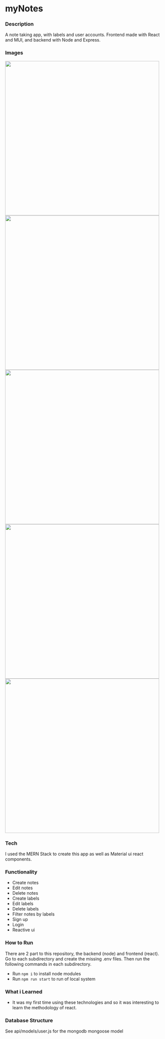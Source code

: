 # myNotes
### Description
A note taking app, with labels and user accounts. Frontend made with React and MUI, and backend with Node and Express.

### Images
<p float="left">
  <img src="https://github.com/Bazz94/my_notes/assets/88403974/02ccc890-1e34-49f5-81b6-a75cdf7a49f8" width="500" />
  <img src="https://github.com/Bazz94/my_notes/assets/88403974/3251ca13-65ba-4cf1-99a4-cc4e5304eb5f" width="500" />
  <img src="https://github.com/Bazz94/my_notes/assets/88403974/ffc5fb76-099e-46e6-919b-042cbd0c215c" width="500" />
  <img src="https://github.com/Bazz94/my_notes/assets/88403974/81db38c8-48e5-43d4-8e85-60ec9ec7494b" width="500" />
  <img src="https://github.com/Bazz94/my_notes/assets/88403974/e93d0b44-7a75-4a63-834c-99438daf6f18" width="500" />
</p>

### Tech
I used the MERN Stack to create this app as well as Material ui react components.

### Functionality
* Create notes
* Edit notes
* Delete notes
* Create labels
* Edit labels
* Delete labels
* Filter notes by labels
* Sign up 
* Login
* Reactive ui

### How to Run
There are 2 part to this repository, the backend (node) and frontend (react). Go to each subdirectory and create the missing .env files. Then run the following commands in each subdirectory.
* Run ```npm i``` to install node modules
* Run ```npm run start``` to run of local system

### What i Learned 
* It was my first time using these technologies and so it was interesting to learn the methodology of react. 

### Database Structure
See api/models/user.js for the mongodb mongoose model



